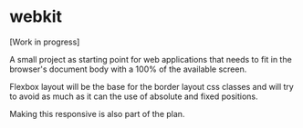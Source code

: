 webkit
======

[Work in progress] 

A small project as starting point for web applications that needs to fit in the browser's document body with a 100% of the available screen.

Flexbox layout will be the base for the border layout css classes and will try to avoid as much as it can the use of absolute and fixed
positions.

Making this responsive is also part of the plan.